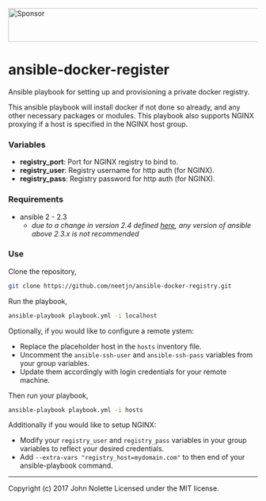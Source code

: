 <a target='_blank' rel='nofollow' href='https://app.codesponsor.io/link/ymhxqZ47jLBFuVrU2iywqLGC/neetjn/ansible-docker-registry'>
  <img alt='Sponsor' width='888' height='68' src='https://app.codesponsor.io/embed/ymhxqZ47jLBFuVrU2iywqLGC/neetjn/ansible-docker-registry.svg' />
</a>

# ansible-docker-register

Ansible playbook for setting up and provisioning a private docker registry.

This ansible playbook will install docker if not done so already, and any other necessary packages or modules. This playbook also supports NGINX proxying if a host is specified in the NGINX host group.

### Variables

* **registry_port**: Port for NGINX registry to bind to.
* **registry_user**: Registry username for http auth (for NGINX).
* **registry_pass**: Registry password for http auth (for NGINX).

### Requirements

* ansible 2 - 2.3
    * *due to a change in version 2.4 defined [here](https://github.com/ansible/ansible/issues/31041), any version of ansible above 2.3.x is not recommended*

### Use

Clone the repository,
```bash
git clone https://github.com/neetjn/ansible-docker-registry.git
```

Run the playbook,
```bash
ansible-playbook playbook.yml -i localhost
```

Optionally, if you would like to configure a remote ystem:
* Replace the placeholder host in the `hosts` inventory file.
* Uncomment the `ansible-ssh-user` and `ansible-ssh-pass` variables from your group variables.
* Update them accordingly with login credentials for your remote machine.

Then run your playbook,

```bash
ansible-playbook playbook.yml -i hosts
```

Additionally if you would like to setup NGINX:
* Modify your `registry_user` and `registry_pass` variables in your group variables to reflect your desired credentials.
* Add `--extra-vars "registry_host=mydomain.com"` to then end of your ansible-playbook command.

---

Copyright (c) 2017 John Nolette Licensed under the MIT license.